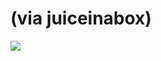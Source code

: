 <!--
id: 380821500
link: http://tumblr.atmos.org/post/380821500/via-juiceinabox
slug: via-juiceinabox
date: Tue Feb 09 2010 16:34:31 GMT-0800 (PST)
publish: 2010-02-09
tags: 
title: (via juiceinabox)
-->


(via juiceinabox)
=================

![](http://31.media.tumblr.com/tumblr_kxlfcjWixD1qzc6tso1_500.jpg)

